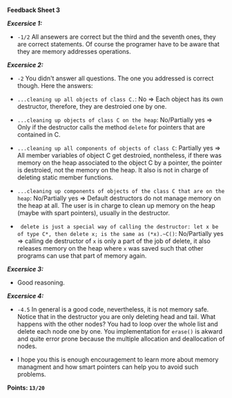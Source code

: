 **Feedback Sheet 3**

***Excersice 1:***

* `-1/2` All ansewers are correct but the third and the seventh ones, they are correct statements. Of course the programer have to be aware that they are memory addresses operations.

***Excersice 2:***

* `-2` You didn't answer all questions. The one you addressed is correct though. Here the answers:

* `...cleaning up all objects of class C.`: No => Each object has its own destructor, therefore, they are destroied one by one.

* `...cleaning up objects of class C on the heap`: No/Partially yes => Only if the destructor calls the method `delete` for pointers that are contained in C.

* `...cleaning up all components of objects of class C`: Partially yes => All member variables of object C get destroied, nontheless, if there was memory on the heap associated to the object C by a pointer, the pointer is destroied, not the memory on the heap. It also is not in charge of deleting static member functions.

* `...cleaning up components of objects of the class C that are on the heap`: No/Partially yes => Default destructors do not manage memory on the heap at all. The user is in charge to clean up memory on the heap (maybe with spart pointers), usually in the destructor.

* ` delete is just a special way of calling the destructor: let x be of type C*, then delete x; is the same as (*x).~C()`: No/Partially yes => calling de destructor of `x` is only a part of the job of delete, it also releases memory on the heap where `x` was saved such that other programs can use that part of memory again. 

***Excersice 3:***

* Good reasoning.

***Excersice 4:***

* `-4.5` In general is a good code, nevertheless, it is not memory safe. Notice that in the destructor you are only deleting head and tail. What happens with the other nodes? You had to loop over the whole list and delete each node one by one. You implementation for `erase()` is akward and quite error prone because the multiple allocation and deallocation of nodes. 

* I hope you this is enough encouragement to learn more about memory managment and how smart pointers can help you to avoid such problems.

**Points: `13/20`**